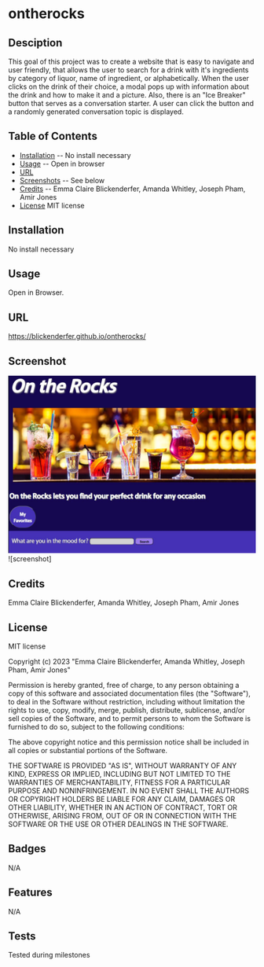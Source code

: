 # ontherocks


## Desciption
This goal of this project was to create a website that is easy to navigate and user friendly, that allows the user to search for a drink with it's ingredients by category of liquor, name of ingredient, or alphabetically. When the user clicks on the drink of their choice, a modal pops up with information about the drink and how to make it and a picture. Also, there is an "Ice Breaker" button that serves as a conversation starter. A user can click the button and a randomly generated conversation topic is displayed. 


## Table of Contents
- [Installation](#installation) -- No install necessary
- [Usage](#Usage) -- Open in browser
- [URL](https://blickenderfer.github.io/ontherocks/)
- [Screenshots](#screenshot) -- See below
- [Credits](#Credits) -- Emma Claire Blickenderfer, Amanda Whitley, Joseph Pham, Amir Jones
- [License](#license) MIT license

## Installation
No install necessary

## Usage
Open in Browser. 

## URL
https://blickenderfer.github.io/ontherocks/

## Screenshot
![screenshot](./assets/images/OTRsnap.JPG)
![screenshot]

## Credits
Emma Claire Blickenderfer, Amanda Whitley, Joseph Pham, Amir Jones

## License
MIT license

Copyright (c) 2023 "Emma Claire Blickenderfer, Amanda Whitley, Joseph Pham, Amir Jones"

Permission is hereby granted, free of charge, to any person obtaining a copy of this software and associated documentation files (the "Software"), to deal in the Software without restriction, including without limitation the rights to use, copy, modify, merge, publish, distribute, sublicense, and/or sell copies of the Software, and to permit persons to whom the Software is furnished to do so, subject to the following conditions:

The above copyright notice and this permission notice shall be included in all copies or substantial portions of the Software.

THE SOFTWARE IS PROVIDED "AS IS", WITHOUT WARRANTY OF ANY KIND, EXPRESS OR IMPLIED, INCLUDING BUT NOT LIMITED TO THE WARRANTIES OF MERCHANTABILITY, FITNESS FOR A PARTICULAR PURPOSE AND NONINFRINGEMENT. IN NO EVENT SHALL THE AUTHORS OR COPYRIGHT HOLDERS BE LIABLE FOR ANY CLAIM, DAMAGES OR OTHER LIABILITY, WHETHER IN AN ACTION OF CONTRACT, TORT OR OTHERWISE, ARISING FROM, OUT OF OR IN CONNECTION WITH THE SOFTWARE OR THE USE OR OTHER DEALINGS IN THE SOFTWARE.

## Badges
N/A

## Features
N/A

## Tests
Tested during milestones